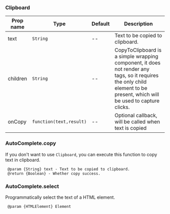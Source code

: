 ###  Clipboard

|Prop name|Type|Default|Description|
|---|---|---|---|
|text|`String`|--|Text to be copied to clipboard.|
|children|`String`|--|CopyToClipboard is a simple wrapping component, it does not render any tags, so it requires the only child element to be present, which will be used to capture clicks.|
|onCopy|`function(text,result)`|--|Optional callback, will be called when text is copied|

###  AutoComplete.copy
If you don't want to use `Clipboard`, you can execute this function to copy text in clipboard.
```
 @param {String} text - Text to be copied to clipboard. 
 @return {Boolean} - Whether copy success.
```

###  AutoComplete.select
Programmatically select the text of a HTML element.
```
 @param {HTMLElement} Element
```
